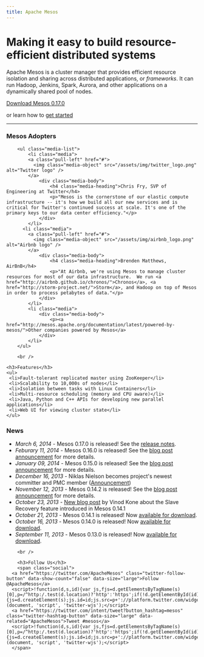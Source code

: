 ```yaml
---
title: Apache Mesos
---
```


<div class="jumbotron">
	<div class="row">
	  <div class="col-md-7">
	    <h1>Making it easy to build resource-efficient distributed systems</h1>
	    <p class="lead">Apache Mesos is a cluster manager that provides efficient resource isolation and sharing across distributed applications, or <em>frameworks</em>. It can run Hadoop, Jenkins, Spark, Aurora, and other applications on a dynamically shared pool of nodes.</p>
	  </div>
	  <div class="col-md-5 text-center download">
	    <a class="btn btn-lg btn-success" href="/downloads/"><span class="glyphicon glyphicon-download"></span> Download Mesos 0.17.0</a>
	    <p>or learn how to <a href="/gettingstarted/">get started</a></p>
	  </div>
	</div>
</div>

<hr>

<!-- lowersection -->
<div class="row">
  <div class="col-md-8">
    <h3>Mesos Adopters</h3>

		<ul class="media-list">
			<li class="media">
		    <a class="pull-left" href="#">
		      <img class="media-object" src="/assets/img/twitter_logo.png" alt="Twitter logo" />
		    </a>
				<div class="media-body">
					<h4 class="media-heading">Chris Fry, SVP of Engineering at Twitter</h4>
					<p>"Mesos is the cornerstone of our elastic compute infrastructure -- it's how we build all our new services and is critical for Twitter's continued success at scale. It's one of the primary keys to our data center efficiency."</p>
				</div>
			</li>
		  <li class="media">
		    <a class="pull-left" href="#">
		      <img class="media-object" src="/assets/img/airbnb_logo.png" alt="Airbnb logo" />
		    </a>
				<div class="media-body">
					<h4 class="media-heading">Brenden Matthews, AirBnB</h4>
					<p>"At Airbnb, we're using Mesos to manage cluster resources for most of our data infrastructure.  We run <a href="http://airbnb.github.io/chronos/">Chronos</a>, <a href="http://storm-project.net/">Storm</a>, and Hadoop on top of Mesos in order to process petabytes of data."</p>
				</div>
			</li>
			<li class="media">
				<div class="media-body">
					<p><a href="http://mesos.apache.org/documentation/latest/powered-by-mesos/">Other companies powered by Mesos</a>
				</div>
			</li>
		</ul>
		
		<br />

    <h3>Features</h3>
    <ul>
     <li>Fault-tolerant replicated master using ZooKeeper</li>
     <li>Scalability to 10,000s of nodes</li>
     <li>Isolation between tasks with Linux Containers</li>
     <li>Multi-resource scheduling (memory and CPU aware)</li>
     <li>Java, Python and C++ APIs for developing new parallel applications</li>
     <li>Web UI for viewing cluster state</li>
    </ul>
  </div>
  <div class="col-md-4">
    <h3>News</h3>
		<ul>
			<li><em>March 6, 2014</em> - Mesos 0.17.0 is released! See the <a href="https://issues.apache.org/jira/secure/ReleaseNote.jspa?projectId=12311242&version=12325669">release notes</a>.</li>
			<li><em>Feburary 11, 2014</em> - Mesos 0.16.0 is released! See the <a href="/blog/mesos-0-16-0-released/">blog post announcement</a> for more details.</li>
			<li><em>January 09, 2014</em> - Mesos 0.15.0 is released! See the <a href="/blog/framework-authentication-in-apache-mesos-0-15-0/">blog post announcement</a> for more details.</li>
			<li><em>December 16, 2013</em> - Niklas Nielson becomes project's newest committer and PMC member (<a href="/blog/niklas-nielsen-becomes-mesos-committer/">Announcement</a>)</li>
			<li><em>November 12, 2013</em> - Mesos 0.14.2 is released! See the <a href="/blog/mesos-0-14-2-released/">blog post announcement</a> for more details.</li>
			<li><em>October 23, 2013</em> - <a href="/blog/slave-recovery-in-apache-mesos/">New blog post</a> by Vinod Kone about the Slave Recovery feature introduced in Mesos 0.14.1</li>
			<li><em>October 21, 2013</em> - Mesos 0.14.1 is released! Now <a href="/downloads/">available for download</a>.</li>
			<li><em>October 16, 2013</em> - Mesos 0.14.0 is released! Now <a href="/downloads/">available for download</a>.</li>
			<li><em>September 11, 2013</em> - Mesos 0.13.0 is released! Now <a href="/downloads/">available for download</a>.</li>
		</ul>

		<br />

		<h3>Follow Us</h3>
		<span class="social">
	  <a href="https://twitter.com/ApacheMesos" class="twitter-follow-button" data-show-count="false" data-size="large">Follow @ApacheMesos</a>
	  <script>!function(d,s,id){var js,fjs=d.getElementsByTagName(s)[0],p=/^http:/.test(d.location)?'http':'https';if(!d.getElementById(id)){js=d.createElement(s);js.id=id;js.src=p+'://platform.twitter.com/widgets.js';fjs.parentNode.insertBefore(js,fjs);}}(document, 'script', 'twitter-wjs');</script>
	  <a href="https://twitter.com/intent/tweet?button_hashtag=mesos" class="twitter-hashtag-button" data-size="large" data-related="ApacheMesos">Tweet #mesos</a>
	  <script>!function(d,s,id){var js,fjs=d.getElementsByTagName(s)[0],p=/^http:/.test(d.location)?'http':'https';if(!d.getElementById(id)){js=d.createElement(s);js.id=id;js.src=p+'://platform.twitter.com/widgets.js';fjs.parentNode.insertBefore(js,fjs);}}(document, 'script', 'twitter-wjs');</script>
	  </span>
 </div>
</div>
<!-- /lowersection -->